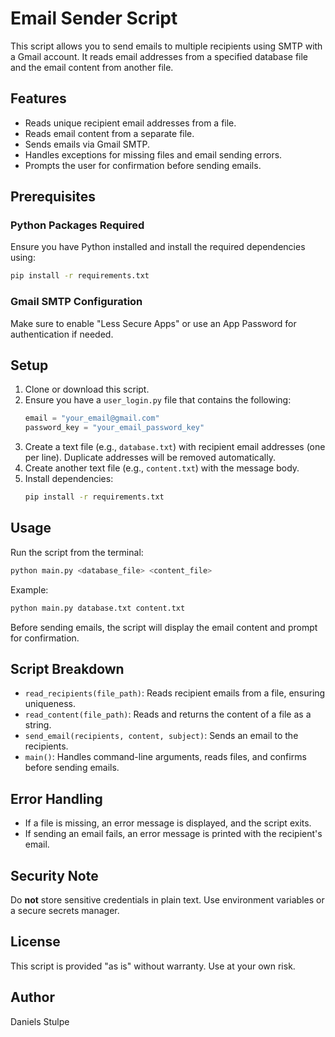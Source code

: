 # Email Sender Script

This script allows you to send emails to multiple recipients using SMTP with a Gmail account. It reads email addresses from a specified database file and the email content from another file.

## Features
- Reads unique recipient email addresses from a file.
- Reads email content from a separate file.
- Sends emails via Gmail SMTP.
- Handles exceptions for missing files and email sending errors.
- Prompts the user for confirmation before sending emails.

## Prerequisites

### Python Packages Required
Ensure you have Python installed and install the required dependencies using:
```sh
pip install -r requirements.txt
```

### Gmail SMTP Configuration
Make sure to enable "Less Secure Apps" or use an App Password for authentication if needed.

## Setup
1. Clone or download this script.
2. Ensure you have a `user_login.py` file that contains the following:
   ```python
   email = "your_email@gmail.com"
   password_key = "your_email_password_key"
   ```
3. Create a text file (e.g., `database.txt`) with recipient email addresses (one per line). Duplicate addresses will be removed automatically.
4. Create another text file (e.g., `content.txt`) with the message body.
5. Install dependencies:
   ```sh
   pip install -r requirements.txt
   ```

## Usage
Run the script from the terminal:
```sh
python main.py <database_file> <content_file>
```
Example:
```sh
python main.py database.txt content.txt
```
Before sending emails, the script will display the email content and prompt for confirmation.

## Script Breakdown
- `read_recipients(file_path)`: Reads recipient emails from a file, ensuring uniqueness.
- `read_content(file_path)`: Reads and returns the content of a file as a string.
- `send_email(recipients, content, subject)`: Sends an email to the recipients.
- `main()`: Handles command-line arguments, reads files, and confirms before sending emails.

## Error Handling
- If a file is missing, an error message is displayed, and the script exits.
- If sending an email fails, an error message is printed with the recipient's email.

## Security Note
Do **not** store sensitive credentials in plain text. Use environment variables or a secure secrets manager.

## License
This script is provided "as is" without warranty. Use at your own risk.

## Author
Daniels Stulpe
